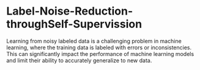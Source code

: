 # Label-Noise-Reduction-throughSelf-Supervission
Learning from noisy labeled data is a challenging problem in machine learning, where the training data is labeled with errors or inconsistencies. This can significantly impact the performance of machine learning models and limit their ability to accurately generalize to new data.

